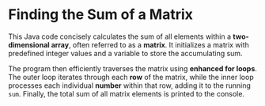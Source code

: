 # Finding the Sum of a Matrix

This Java code concisely calculates the sum of all elements within a **two-dimensional array**, often referred to as a **matrix**. It initializes a matrix with predefined integer values and a variable to store the accumulating sum. 

The program then efficiently traverses the matrix using **enhanced for loops**. The outer loop iterates through each **row** of the matrix, while the inner loop processes each individual **number** within that row, adding it to the running `sum`. Finally, the total sum of all matrix elements is printed to the console.

